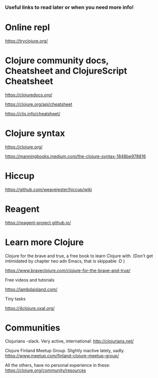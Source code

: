 ### Useful links to read later or when you need more info!

# Online repl

https://tryclojure.org/

# Clojure community docs, Cheatsheet and ClojureScript Cheatsheet

https://clojuredocs.org/

https://clojure.org/api/cheatsheet

https://cljs.info/cheatsheet/


# Clojure syntax

https://clojure.org/

https://manningbooks.medium.com/the-clojure-syntax-1848be978816


# Hiccup

https://github.com/weavejester/hiccup/wiki


# Reagent

https://reagent-project.github.io/


# Learn more Clojure

Clojure for the brave and true, a free book to learn Clojure with. (Don't get intimidated by chapter two adn Emacs, that is skippable :D )

https://www.braveclojure.com/clojure-for-the-brave-and-true/

Free videos and tutorials

https://lambdaisland.com/

Tiny tasks

https://4clojure.oxal.org/


# Communities

Clojurians -slack. Very active, international:
http://clojurians.net/

Clojure Finland Meetup Group. Slightly inactive lately, sadly.
https://www.meetup.com/finland-clojure-meetup-group/

All the others, have no personal experience in these:
https://clojure.org/community/resources

